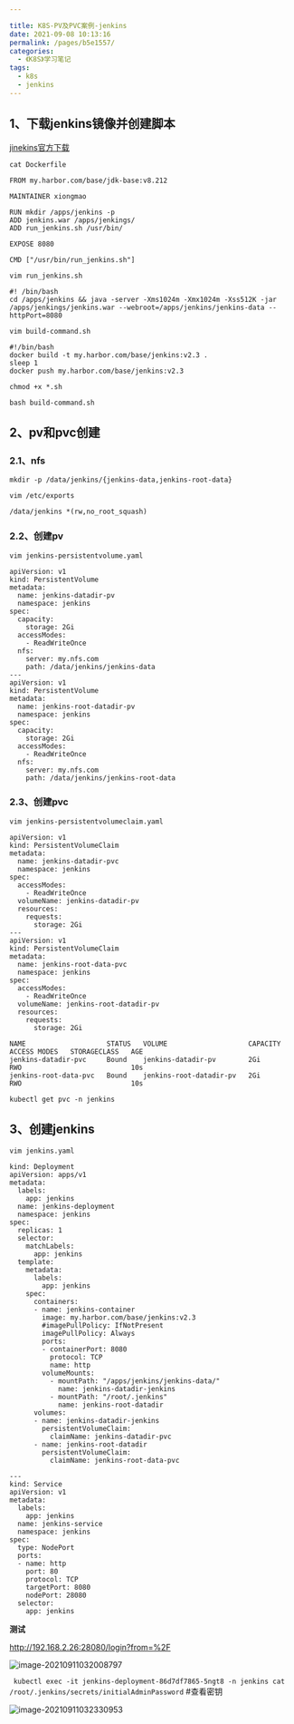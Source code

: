 ```yaml
---

title: K8S-PV及PVC案例-jenkins
date: 2021-09-08 10:13:16
permalink: /pages/b5e1557/
categories:
  - 《K8S》学习笔记
tags:
  - k8s
  - jenkins
---
```


<!-- more -->

##  1、下载jenkins镜像并创建脚本

[jinekins官方下载](https://www.jenkins.io/download/)





`cat Dockerfile `

```
FROM my.harbor.com/base/jdk-base:v8.212

MAINTAINER xiongmao

RUN mkdir /apps/jenkins -p
ADD jenkins.war /apps/jenkings/
ADD run_jenkins.sh /usr/bin/

EXPOSE 8080

CMD ["/usr/bin/run_jenkins.sh"]
```

`vim run_jenkins.sh `

```
#! /bin/bash
cd /apps/jenkins && java -server -Xms1024m -Xmx1024m -Xss512K -jar /apps/jenkings/jenkins.war --webroot=/apps/jenkins/jenkins-data --httpPort=8080
```

`vim build-command.sh`

```
#!/bin/bash
docker build -t my.harbor.com/base/jenkins:v2.3 .
sleep 1
docker push my.harbor.com/base/jenkins:v2.3
```

`chmod +x *.sh`



`bash build-command.sh`

## 2、pv和pvc创建

### 2.1、nfs

`mkdir -p /data/jenkins/{jenkins-data,jenkins-root-data}`

` vim /etc/exports `

```
/data/jenkins *(rw,no_root_squash)
```



### 2.2、创建pv

`vim jenkins-persistentvolume.yaml `

```
apiVersion: v1
kind: PersistentVolume
metadata:
  name: jenkins-datadir-pv
  namespace: jenkins
spec:
  capacity:
    storage: 2Gi
  accessModes:
    - ReadWriteOnce
  nfs:
    server: my.nfs.com
    path: /data/jenkins/jenkins-data
---
apiVersion: v1
kind: PersistentVolume
metadata:
  name: jenkins-root-datadir-pv
  namespace: jenkins
spec:
  capacity:
    storage: 2Gi
  accessModes:
    - ReadWriteOnce
  nfs:
    server: my.nfs.com
    path: /data/jenkins/jenkins-root-data
```

### 2.3、创建pvc

`vim jenkins-persistentvolumeclaim.yaml `

```
apiVersion: v1
kind: PersistentVolumeClaim
metadata:
  name: jenkins-datadir-pvc
  namespace: jenkins
spec:
  accessModes:
    - ReadWriteOnce
  volumeName: jenkins-datadir-pv
  resources: 
    requests:
      storage: 2Gi
---
apiVersion: v1
kind: PersistentVolumeClaim
metadata:
  name: jenkins-root-data-pvc
  namespace: jenkins
spec:
  accessModes:
    - ReadWriteOnce
  volumeName: jenkins-root-datadir-pv
  resources: 
    requests:
      storage: 2Gi
```

```
NAME                    STATUS   VOLUME                    CAPACITY   ACCESS MODES   STORAGECLASS   AGE
jenkins-datadir-pvc     Bound    jenkins-datadir-pv        2Gi        RWO                           10s
jenkins-root-data-pvc   Bound    jenkins-root-datadir-pv   2Gi        RWO                           10s
```

`kubectl get pvc -n jenkins`



## 3、创建jenkins

`vim jenkins.yaml`

```
kind: Deployment
apiVersion: apps/v1
metadata:
  labels:
    app: jenkins
  name: jenkins-deployment 
  namespace: jenkins
spec:
  replicas: 1
  selector:
    matchLabels:
      app: jenkins
  template:
    metadata:
      labels:
        app: jenkins
    spec:
      containers:
      - name: jenkins-container
        image: my.harbor.com/base/jenkins:v2.3
        #imagePullPolicy: IfNotPresent
        imagePullPolicy: Always
        ports:
        - containerPort: 8080
          protocol: TCP
          name: http
        volumeMounts:
          - mountPath: "/apps/jenkins/jenkins-data/"
            name: jenkins-datadir-jenkins
          - mountPath: "/root/.jenkins"
            name: jenkins-root-datadir
      volumes:
      - name: jenkins-datadir-jenkins
        persistentVolumeClaim:
          claimName: jenkins-datadir-pvc
      - name: jenkins-root-datadir
        persistentVolumeClaim:
          claimName: jenkins-root-data-pvc

---
kind: Service
apiVersion: v1
metadata:
  labels:
    app: jenkins
  name: jenkins-service
  namespace: jenkins
spec:
  type: NodePort
  ports:
  - name: http
    port: 80
    protocol: TCP
    targetPort: 8080
    nodePort: 28080
  selector:
    app: jenkins
```

 

**测试**

http://192.168.2.26:28080/login?from=%2F

![image-20210911032008797](https://cdn.jsdelivr.net/gh/lzq70112/images/blog/image-20210911032008797.png)

` kubectl exec -it jenkins-deployment-86d7df7865-5ngt8 -n jenkins cat /root/.jenkins/secrets/initialAdminPassword` #查看密钥

![image-20210911032330953](https://cdn.jsdelivr.net/gh/lzq70112/images/blog/image-20210911032330953.png)
